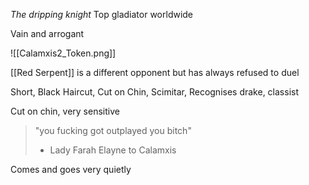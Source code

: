 _The dripping knight_
Top gladiator worldwide

Vain and arrogant

![[Calamxis2_Token.png]]




[[Red Serpent]] is a different opponent but has always refused to duel


Short, Black Haircut, Cut on Chin, Scimitar, Recognises drake, classist

Cut on chin, very sensitive

> "you fucking got outplayed you bitch"
> - Lady Farah Elayne to Calamxis


Comes and goes very quietly

